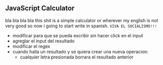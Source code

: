 ## JavaScript Calculator

bla bla bla bla this shit is a simple calculator or wherever my english is not very good so now i going to start write in spanish. ``VIVA EL SOCIALISMO!!!``


- modificar para que se pueda escribir sin hacer click en el input
- agreglar el input del resultado
- modificar el regex
- cuando halla un resultado y se quiera crear una nueva operacion:
    - cualquier letra presionada borrara el resultado anterior
    